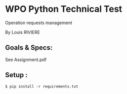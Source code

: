# WPO Python Technical Test

Operation requests management

By Louis RIVIERE


## Goals & Specs:
See Assignment.pdf

## Setup :
    $ pip install -r requirements.txt
